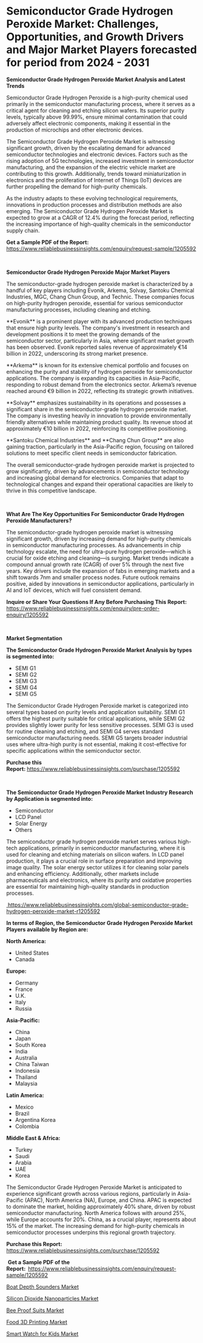 <p><h1>Semiconductor Grade Hydrogen Peroxide Market: Challenges, Opportunities, and Growth Drivers and Major Market Players forecasted for period from 2024 - 2031</h1></p><p><strong>Semiconductor Grade Hydrogen Peroxide Market Analysis and Latest Trends</strong></p>
<p><p>Semiconductor Grade Hydrogen Peroxide is a high-purity chemical used primarily in the semiconductor manufacturing process, where it serves as a critical agent for cleaning and etching silicon wafers. Its superior purity levels, typically above 99.99%, ensure minimal contamination that could adversely affect electronic components, making it essential in the production of microchips and other electronic devices.</p><p>The Semiconductor Grade Hydrogen Peroxide Market is witnessing significant growth, driven by the escalating demand for advanced semiconductor technologies and electronic devices. Factors such as the rising adoption of 5G technologies, increased investment in semiconductor manufacturing, and the expansion of the electric vehicle market are contributing to this growth. Additionally, trends toward miniaturization in electronics and the proliferation of Internet of Things (IoT) devices are further propelling the demand for high-purity chemicals.</p><p>As the industry adapts to these evolving technological requirements, innovations in production processes and distribution methods are also emerging. The Semiconductor Grade Hydrogen Peroxide Market is expected to grow at a CAGR of 12.4% during the forecast period, reflecting the increasing importance of high-quality chemicals in the semiconductor supply chain.</p></p>
<p><strong>Get a Sample PDF of the Report:&nbsp;</strong> <a href="https://www.reliablebusinessinsights.com/enquiry/request-sample/1205592?utm_campaign=1571&utm_medium=2&utm_source=Github&utm_content=ia&utm_term=16102024&utm_id=semiconductor-grade-hydrogen-peroxide">https://www.reliablebusinessinsights.com/enquiry/request-sample/1205592</a></p>
<p>&nbsp;</p>
<p><strong>Semiconductor Grade Hydrogen Peroxide Major Market Players</strong></p>
<p><p>The semiconductor-grade hydrogen peroxide market is characterized by a handful of key players including Evonik, Arkema, Solvay, Santoku Chemical Industries, MGC, Chang Chun Group, and Technic. These companies focus on high-purity hydrogen peroxide, essential for various semiconductor manufacturing processes, including cleaning and etching.</p><p>**Evonik** is a prominent player with its advanced production techniques that ensure high purity levels. The company's investment in research and development positions it to meet the growing demands of the semiconductor sector, particularly in Asia, where significant market growth has been observed. Evonik reported sales revenue of approximately €14 billion in 2022, underscoring its strong market presence.</p><p>**Arkema** is known for its extensive chemical portfolio and focuses on enhancing the purity and stability of hydrogen peroxide for semiconductor applications. The company is expanding its capacities in Asia-Pacific, responding to robust demand from the electronics sector. Arkema’s revenue reached around €9 billion in 2022, reflecting its strategic growth initiatives.</p><p>**Solvay** emphasizes sustainability in its operations and possesses a significant share in the semiconductor-grade hydrogen peroxide market. The company is investing heavily in innovation to provide environmentally friendly alternatives while maintaining product quality. Its revenue stood at approximately €10 billion in 2022, reinforcing its competitive positioning.</p><p>**Santoku Chemical Industries** and **Chang Chun Group** are also gaining traction, particularly in the Asia-Pacific region, focusing on tailored solutions to meet specific client needs in semiconductor fabrication.</p><p>The overall semiconductor-grade hydrogen peroxide market is projected to grow significantly, driven by advancements in semiconductor technology and increasing global demand for electronics. Companies that adapt to technological changes and expand their operational capacities are likely to thrive in this competitive landscape.</p></p>
<p>&nbsp;</p>
<p><strong>What Are The Key Opportunities For Semiconductor Grade Hydrogen Peroxide Manufacturers?</strong></p>
<p><p>The semiconductor-grade hydrogen peroxide market is witnessing significant growth, driven by increasing demand for high-purity chemicals in semiconductor manufacturing processes. As advancements in chip technology escalate, the need for ultra-pure hydrogen peroxide—which is crucial for oxide etching and cleaning—is surging. Market trends indicate a compound annual growth rate (CAGR) of over 5% through the next five years. Key drivers include the expansion of fabs in emerging markets and a shift towards 7nm and smaller process nodes. Future outlook remains positive, aided by innovations in semiconductor applications, particularly in AI and IoT devices, which will fuel consistent demand.</p></p>
<p><strong>Inquire or Share Your Questions If Any Before Purchasing This Report:</strong> <a href="https://www.reliablebusinessinsights.com/enquiry/pre-order-enquiry/1205592?utm_campaign=1571&utm_medium=2&utm_source=Github&utm_content=ia&utm_term=16102024&utm_id=semiconductor-grade-hydrogen-peroxide">https://www.reliablebusinessinsights.com/enquiry/pre-order-enquiry/1205592</a></p>
<p>&nbsp;</p>
<p><strong>Market Segmentation</strong></p>
<p><strong>The Semiconductor Grade Hydrogen Peroxide Market Analysis by types is segmented into:</strong></p>
<p><ul><li>SEMI G1</li><li>SEMI G2</li><li>SEMI G3</li><li>SEMI G4</li><li>SEMI G5</li></ul></p>
<p><p>The Semiconductor Grade Hydrogen Peroxide market is categorized into several types based on purity levels and application suitability. SEMI G1 offers the highest purity suitable for critical applications, while SEMI G2 provides slightly lower purity for less sensitive processes. SEMI G3 is used for routine cleaning and etching, and SEMI G4 serves standard semiconductor manufacturing needs. SEMI G5 targets broader industrial uses where ultra-high purity is not essential, making it cost-effective for specific applications within the semiconductor sector.</p></p>
<p><strong>Purchase this Report:&nbsp;</strong><a href="https://www.reliablebusinessinsights.com/purchase/1205592?utm_campaign=1571&utm_medium=2&utm_source=Github&utm_content=ia&utm_term=16102024&utm_id=semiconductor-grade-hydrogen-peroxide">https://www.reliablebusinessinsights.com/purchase/1205592</a></p>
<p>&nbsp;</p>
<p><strong>The Semiconductor Grade Hydrogen Peroxide Market Industry Research by Application is segmented into:</strong></p>
<p><ul><li>Semiconductor</li><li>LCD Panel</li><li>Solar Energy</li><li>Others</li></ul></p>
<p><p>The semiconductor grade hydrogen peroxide market serves various high-tech applications, primarily in semiconductor manufacturing, where it is used for cleaning and etching materials on silicon wafers. In LCD panel production, it plays a crucial role in surface preparation and improving image quality. The solar energy sector utilizes it for cleaning solar panels and enhancing efficiency. Additionally, other markets include pharmaceuticals and electronics, where its purity and oxidative properties are essential for maintaining high-quality standards in production processes.</p></p>
<p><a href="https://www.reliablebusinessinsights.com/global-semiconductor-grade-hydrogen-peroxide-market-r1205592?utm_campaign=1571&utm_medium=2&utm_source=Github&utm_content=ia&utm_term=16102024&utm_id=semiconductor-grade-hydrogen-peroxide">&nbsp;https://www.reliablebusinessinsights.com/global-semiconductor-grade-hydrogen-peroxide-market-r1205592</a></p>
<p><strong>In terms of Region, the Semiconductor Grade Hydrogen Peroxide Market Players available by Region are:</strong></p>
<p>
    <p> <strong> North America: </strong>
        <ul>
            <li>United States</li>
            <li>Canada</li>
        </ul>
        </p> 
    <p> <strong> Europe: </strong>
        <ul>
            <li>Germany</li>
            <li>France</li>
            <li>U.K.</li>
            <li>Italy</li>
            <li>Russia</li>
        </ul>
        </p> 
    <p> <strong> Asia-Pacific: </strong>
        <ul>
            <li>China</li>
            <li>Japan</li>
            <li>South Korea</li>
            <li>India</li>
            <li>Australia</li>
            <li>China Taiwan</li>
            <li>Indonesia</li>
            <li>Thailand</li>
            <li>Malaysia</li>
        </ul>
        </p> 
    <p> <strong> Latin America: </strong>
        <ul>
            <li>Mexico</li>
            <li>Brazil</li>
            <li>Argentina Korea</li>
            <li>Colombia</li>
        </ul>
        </p> 
    <p> <strong> Middle East & Africa: </strong>
        <ul>
            <li>Turkey</li>
            <li>Saudi</li>
            <li>Arabia</li>
            <li>UAE</li>
            <li>Korea</li>
        </ul>
    </p>
    </p>
<p><p>The Semiconductor Grade Hydrogen Peroxide Market is anticipated to experience significant growth across various regions, particularly in Asia-Pacific (APAC), North America (NA), Europe, and China. APAC is expected to dominate the market, holding approximately 40% share, driven by robust semiconductor manufacturing. North America follows with around 25%, while Europe accounts for 20%. China, as a crucial player, represents about 15% of the market. The increasing demand for high-purity chemicals in semiconductor processes underpins this regional growth trajectory.</p></p>
<p><strong>Purchase this Report: </strong><a href="https://www.reliablebusinessinsights.com/purchase/1205592?utm_campaign=1571&utm_medium=2&utm_source=Github&utm_content=ia&utm_term=16102024&utm_id=semiconductor-grade-hydrogen-peroxide">https://www.reliablebusinessinsights.com/purchase/1205592</a></p>
<p>&nbsp;<strong>Get a Sample PDF of the Report:&nbsp;&nbsp;</strong><a href="https://www.reliablebusinessinsights.com/enquiry/request-sample/1205592?utm_campaign=1571&utm_medium=2&utm_source=Github&utm_content=ia&utm_term=16102024&utm_id=semiconductor-grade-hydrogen-peroxide">https://www.reliablebusinessinsights.com/enquiry/request-sample/1205592</a></p>
<p><strong></strong></p>
<p><p><a href="https://www.linkedin.com/pulse/boat-depth-sounders-market-outlook-share-analysis-growth-trends-rzqec?trk=public_post_embed_feed-article-content&utm_campaign=1571&utm_medium=2&utm_source=Github&utm_content=ia&utm_term=16102024&utm_id=semiconductor-grade-hydrogen-peroxide">Boat Depth Sounders Market</a></p><p><a href="https://www.linkedin.com/pulse/silicon-dioxide-nanoparticles-momentum-charting-68-cagr-i8n0c?trk=public_post_embed_feed-article-content&utm_campaign=1571&utm_medium=2&utm_source=Github&utm_content=ia&utm_term=16102024&utm_id=semiconductor-grade-hydrogen-peroxide">Silicon Dioxide Nanoparticles Market</a></p><p><a href="https://www.linkedin.com/pulse/evaluating-global-bee-proof-suits-market-trends-growth-0as9c?trk=public_post_embed_feed-article-content&utm_campaign=1571&utm_medium=2&utm_source=Github&utm_content=ia&utm_term=16102024&utm_id=semiconductor-grade-hydrogen-peroxide">Bee Proof Suits Market</a></p><p><a href="https://www.linkedin.com/pulse/food-3d-printing-market-global-regional-analysis-2024-2031-nb1rc?trk=public_post_embed_feed-article-content&utm_campaign=1571&utm_medium=2&utm_source=Github&utm_content=ia&utm_term=16102024&utm_id=semiconductor-grade-hydrogen-peroxide">Food 3D Printing Market</a></p><p><a href="https://github.com/marloy8/Market-Research-Report-List-6/blob/main/smart-watch-for-kids-market.md?utm_campaign=1571&utm_medium=2&utm_source=Github&utm_content=ia&utm_term=16102024&utm_id=semiconductor-grade-hydrogen-peroxide">Smart Watch for Kids Market</a></p></p>